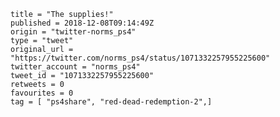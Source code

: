 ```
title = "The supplies!"
published = 2018-12-08T09:14:49Z
origin = "twitter-norms_ps4"
type = "tweet"
original_url = "https://twitter.com/norms_ps4/status/1071332257955225600"
twitter_account = "norms_ps4"
tweet_id = "1071332257955225600"
retweets = 0
favourites = 0
tag = [ "ps4share", "red-dead-redemption-2",]
```

<p class='image'><img src='https://mnf.m17s.net/2018/12/08/Dt4jAmDX4AAurON.jpg' alt=''></p>

